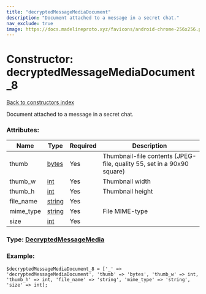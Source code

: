 ```yaml
---
title: "decryptedMessageMediaDocument"
description: "Document attached to a message in a secret chat."
nav_exclude: true
image: https://docs.madelineproto.xyz/favicons/android-chrome-256x256.png
---
```

# Constructor: decryptedMessageMediaDocument\_8  
[Back to constructors index](/API_docs/constructors/index.html)



Document attached to a message in a secret chat.

### Attributes:

| Name     |    Type       | Required | Description |
|----------|---------------|----------|-------------|
|thumb|[bytes](/API_docs/types/bytes.html) | Yes|Thumbnail-file contents (JPEG-file, quality 55, set in a 90x90 square)|
|thumb\_w|[int](/API_docs/types/int.html) | Yes|Thumbnail width|
|thumb\_h|[int](/API_docs/types/int.html) | Yes|Thumbnail height|
|file\_name|[string](/API_docs/types/string.html) | Yes|
|mime\_type|[string](/API_docs/types/string.html) | Yes|File MIME-type|
|size|[int](/API_docs/types/int.html) | Yes|



### Type: [DecryptedMessageMedia](/API_docs/types/DecryptedMessageMedia.html)


### Example:

```
$decryptedMessageMediaDocument_8 = ['_' => 'decryptedMessageMediaDocument', 'thumb' => 'bytes', 'thumb_w' => int, 'thumb_h' => int, 'file_name' => 'string', 'mime_type' => 'string', 'size' => int];
```  
